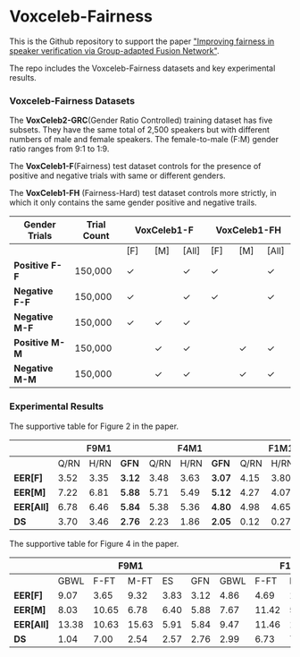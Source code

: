 # Voxceleb-Fairness

This is the Github repository to support the paper <a href="">"Improving fairness in speaker verification via Group-adapted Fusion Network"</a>.

The repo includes the Voxceleb-Fairness datasets and key experimental results.

### Voxceleb-Fairness Datasets

The <strong>VoxCeleb2-GRC</strong>(Gender Ratio Controlled) training dataset has five subsets. They have the same total of 2,500 speakers but with different numbers of male and female speakers. The female-to-male (F:M) gender ratio ranges from 9:1 to 1:9.

The <strong>VoxCeleb1-F</strong>(Fairness) test dataset controls for the presence of positive and negative trials with same or different genders.

The <strong>VoxCeleb1-FH</strong> (Fairness-Hard) test dataset controls more strictly, in which it only contains the same gender positive and negative trails.

<!-- 
<style type="text/css">
.tg {border-collapse:collapse;border-spacing:0;}
.tg td{border-color:black;border-style:solid;border-width:1px;font-family:Arial, sans-serif;font-size:14px; overflow:hidden;padding:10px 5px;word-break:normal;}
.tg th{border-color:black;border-style:solid;border-width:1px;font-family:Arial, sans-serif;font-size:14px;
  font-weight:normal;overflow:hidden;padding:10px 5px;word-break:normal;}
.tg .tg-fymr{border-color:inherit;font-weight:bold;text-align:center;vertical-align:top}
.tg .tg-0pky{border-color:inherit;text-align:center;vertical-align:top}
</style> -->

<table class="tg" style="width: 100%">
<thead>
  <tr>
    <th class="tg-fymr">Gender   Trials</th>
    <th class="tg-fymr">Trial Count</th>
    <th class="tg-fymr" colspan="3">VoxCeleb1-F </th>
    <th class="tg-fymr" colspan="3">VoxCeleb1-FH </th>
  </tr>
</thead>
<tbody>
  <tr>
    <td class="tg-0pky"></td>
    <td class="tg-0pky"></td>
    <td class="tg-fymr" style="width: 10%;">[F]</td>
    <td class="tg-fymr" style="width: 10%;">[M]</td>
    <td class="tg-fymr" style="width: 10%;">[All]</td>
    <td class="tg-fymr" style="width: 10%;">[F]</td>
    <td class="tg-fymr" style="width: 10%;">[M]</td>
    <td class="tg-fymr" style="width: 10%;">[All]</td>
  </tr>
  <tr>
    <td class="tg-fymr"><strong>Positive F-F</strong></td>
    <td class="tg-0pky">150,000</td>
    <td class="tg-0pky">✓</td>
    <td class="tg-0pky"></td>
    <td class="tg-0pky">✓</td>
    <td class="tg-0pky">✓</td>
    <td class="tg-0pky"></td>
    <td class="tg-0pky">✓</td>
  </tr>
  <tr>
    <td class="tg-fymr"><strong>Negative F-F</td>
    <td class="tg-0pky">150,000</td>
    <td class="tg-0pky">✓</td>
    <td class="tg-0pky"></td>
    <td class="tg-0pky">✓</td>
    <td class="tg-0pky">✓</td>
    <td class="tg-0pky"></td>
    <td class="tg-0pky">✓</td>
  </tr>
  <tr>
    <td class="tg-fymr"><strong>Negative M-F</td>
    <td class="tg-0pky">150,000</td>
    <td class="tg-0pky">✓</td>
    <td class="tg-0pky">✓</td>
    <td class="tg-0pky">✓</td>
    <td class="tg-0pky"></td>
    <td class="tg-0pky"></td>
    <td class="tg-0pky"></td>
  </tr>
  <tr>
    <td class="tg-fymr"><strong>Positive M-M</td>
    <td class="tg-0pky">150,000</td>
    <td class="tg-0pky"></td>
    <td class="tg-0pky">✓</td>
    <td class="tg-0pky">✓</td>
    <td class="tg-0pky"></td>
    <td class="tg-0pky">✓</td>
    <td class="tg-0pky">✓</td>
  </tr>
  <tr>
    <td class="tg-fymr"><strong>Negative M-M</td>
    <td class="tg-0pky">150,000</td>
    <td class="tg-0pky"></td>
    <td class="tg-0pky">✓</td>
    <td class="tg-0pky">✓</td>
    <td class="tg-0pky"></td>
    <td class="tg-0pky">✓</td>
    <td class="tg-0pky">✓</td>
  </tr>
</tbody>
</table>



### Experimental Results 


The supportive table for Figure 2 in the paper.

<!-- <style type="text/css">
.tg  {border-collapse:collapse;border-spacing:0;}
.tg td{border-color:black;border-style:solid;border-width:1px;font-family:Arial, sans-serif;font-size:14px;
  overflow:hidden;padding:10px 5px;word-break:normal;}
.tg th{border-color:black;border-style:solid;border-width:1px;font-family:Arial, sans-serif;font-size:14px;
  font-weight:normal;overflow:hidden;padding:10px 5px;word-break:normal;}
.tg .tg-l1d2{background-color:#FFF;color:#24292F;font-weight:bold;text-align:left;vertical-align:top}
.tg .tg-aldk{background-color:#FFF;color:#24292F;font-weight:bold;text-align:center;vertical-align:middle}
.tg .tg-xao6{background-color:#FFF;color:#24292F;font-weight:bold;text-align:left;vertical-align:middle}
.tg .tg-cwad{background-color:#FFF;color:#24292F;text-align:left;vertical-align:middle}
</style> -->

<table class="tg">
<thead>
  <tr>
    <th class="tg-aldk"></th>
    <th class="tg-aldk" colspan="3"><span style="font-weight:600">F9M1</span></th>
    <th class="tg-aldk" colspan="3"><span style="font-weight:600">F4M1</span></th>
    <th class="tg-aldk" colspan="3"><span style="font-weight:600">F1M1</span></th>
    <th class="tg-aldk" colspan="3"><span style="font-weight:600">F1M4</span></th>
    <th class="tg-xao6" colspan="3"><span style="font-weight:600">F1M9</span></th>
  </tr>
</thead>
<tbody>
  <tr>
    <td class="tg-cwad"></td>
    <td class="tg-cwad">Q/RN</td>
    <td class="tg-cwad">H/RN</td>
    <td class="tg-l1d2"><span style="font-weight:600">GFN</span></td>
    <td class="tg-cwad">Q/RN</td>
    <td class="tg-cwad">H/RN</td>
    <td class="tg-l1d2"><span style="font-weight:600">GFN</span></td>
    <td class="tg-cwad">Q/RN</td>
    <td class="tg-cwad">H/RN</td>
    <td class="tg-l1d2"><span style="font-weight:600">GFN</span></td>
    <td class="tg-cwad">Q/RN</td>
    <td class="tg-cwad">H/RN</td>
    <td class="tg-l1d2"><span style="font-weight:600">GFN</span></td>
    <td class="tg-cwad">Q/RN</td>
    <td class="tg-cwad">H/RN</td>
    <td class="tg-l1d2"><span style="font-weight:600">GFN</span></td>
  </tr>
  <tr>
    <td class="tg-l1d2"><span style="font-weight:600"><strong>EER[F]</span></td>
    <td class="tg-cwad">3.52</td>
    <td class="tg-cwad">3.35</td>
    <td class="tg-l1d2"><span style="font-weight:600">3.12</span></td>
    <td class="tg-cwad">3.48</td>
    <td class="tg-cwad">3.63</td>
    <td class="tg-l1d2"><span style="font-weight:600">3.07</span></td>
    <td class="tg-cwad">4.15</td>
    <td class="tg-cwad">3.80</td>
    <td class="tg-l1d2"><span style="font-weight:600">3.65</span></td>
    <td class="tg-cwad">5.61</td>
    <td class="tg-cwad">5.42</td>
    <td class="tg-l1d2"><span style="font-weight:600">4.92</span></td>
    <td class="tg-cwad">6.51</td>
    <td class="tg-cwad">6.25</td>
    <td class="tg-l1d2"><span style="font-weight:600">5.53</span></td>
  </tr>
  <tr>
    <td class="tg-l1d2"><span style="font-weight:600"><strong>EER[M]</span></td>
    <td class="tg-cwad">7.22</td>
    <td class="tg-cwad">6.81</td>
    <td class="tg-l1d2"><span style="font-weight:600">5.88</span></td>
    <td class="tg-cwad">5.71</td>
    <td class="tg-cwad">5.49</td>
    <td class="tg-l1d2"><span style="font-weight:600">5.12</span></td>
    <td class="tg-cwad">4.27</td>
    <td class="tg-cwad">4.07</td>
    <td class="tg-l1d2"><span style="font-weight:600">4.00</span></td>
    <td class="tg-cwad">3.65</td>
    <td class="tg-cwad">3.65</td>
    <td class="tg-l1d2"><span style="font-weight:600">3.82</span></td>
    <td class="tg-cwad">3.57</td>
    <td class="tg-cwad">3.42</td>
    <td class="tg-l1d2"><span style="font-weight:600">3.30</span></td>
  </tr>
  <tr>
    <td class="tg-l1d2"><span style="font-weight:600"><strong>EER[All]</span></td>
    <td class="tg-cwad">6.78</td>
    <td class="tg-cwad">6.46</td>
    <td class="tg-l1d2"><span style="font-weight:600">5.84</span></td>
    <td class="tg-cwad">5.38</td>
    <td class="tg-cwad">5.36</td>
    <td class="tg-l1d2"><span style="font-weight:600">4.80</span></td>
    <td class="tg-cwad">4.98</td>
    <td class="tg-cwad">4.65</td>
    <td class="tg-l1d2"><span style="font-weight:600">4.42</span></td>
    <td class="tg-cwad">5.84</td>
    <td class="tg-cwad">5.84</td>
    <td class="tg-l1d2"><span style="font-weight:600">5.04</span></td>
    <td class="tg-cwad">7.11</td>
    <td class="tg-cwad">7.15</td>
    <td class="tg-l1d2"><span style="font-weight:600">5.08</span></td>
  </tr>
  <tr>
    <td class="tg-l1d2"><span style="font-weight:600"><strong>DS</span></td>
    <td class="tg-cwad">3.70</td>
    <td class="tg-cwad">3.46</td>
    <td class="tg-l1d2"><span style="font-weight:600">2.76</span></td>
    <td class="tg-cwad">2.23</td>
    <td class="tg-cwad">1.86</td>
    <td class="tg-l1d2"><span style="font-weight:600">2.05</span></td>
    <td class="tg-cwad">0.12</td>
    <td class="tg-cwad">0.27</td>
    <td class="tg-l1d2"><span style="font-weight:600">0.35</span></td>
    <td class="tg-cwad">1.96</td>
    <td class="tg-cwad">1.77</td>
    <td class="tg-l1d2"><span style="font-weight:600">1.10</span></td>
    <td class="tg-cwad">2.94</td>
    <td class="tg-cwad">2.83</td>
    <td class="tg-l1d2"><span style="font-weight:600">2.23</span></td>
  </tr>
</tbody>
</table>


The supportive table for Figure 4 in the paper.

<!-- <style type="text/css">
.tg  {border-collapse:collapse;border-spacing:0;}
.tg td{border-color:black;border-style:solid;border-width:1px;font-family:Arial, sans-serif;font-size:14px;
  overflow:hidden;padding:10px 5px;word-break:normal;}
.tg th{border-color:black;border-style:solid;border-width:1px;font-family:Arial, sans-serif;font-size:14px;
  font-weight:normal;overflow:hidden;padding:10px 5px;word-break:normal;}
.tg .tg-cly1{text-align:left;vertical-align:middle}
.tg .tg-wa1i{font-weight:bold;text-align:center;vertical-align:middle}
.tg .tg-nrix{text-align:center;vertical-align:middle}
.tg .tg-amwm{font-weight:bold;text-align:center;vertical-align:top}
</style> -->

<table class="tg">
<thead>
  <tr>
    <th class="tg-wa1i"></th>
    <th class="tg-wa1i" colspan="5">F9M1&nbsp;&nbsp;&nbsp;</th>
    <th class="tg-wa1i" colspan="5">F1M1&nbsp;&nbsp;&nbsp;</th>
    <th class="tg-wa1i" colspan="5">F1M9&nbsp;&nbsp;&nbsp;</th>
  </tr>
</thead>
<tbody>
  <tr>
    <td class="tg-cly1"></td>
    <td class="tg-nrix">GBWL</td>
    <td class="tg-nrix">F-FT</td>
    <td class="tg-nrix">M-FT</td>
    <td class="tg-nrix">ES</td>
    <td class="tg-amwm">GFN</td>
    <td class="tg-nrix">GBWL</td>
    <td class="tg-nrix">F-FT</td>
    <td class="tg-nrix">M-FT</td>
    <td class="tg-nrix">ES</td>
    <td class="tg-amwm">GFN</td>
    <td class="tg-nrix">GBWL</td>
    <td class="tg-nrix">F-FT</td>
    <td class="tg-nrix">M-FT</td>
    <td class="tg-nrix">ES</td>
    <td class="tg-amwm">GFN</td>
  </tr>
  <tr>
    <td class="tg-cly1"><strong>EER[F]</td>
    <td class="tg-nrix">9.07</td>
    <td class="tg-nrix">3.65</td>
    <td class="tg-nrix">9.32</td>
    <td class="tg-nrix">3.83</td>
    <td class="tg-amwm">3.12</td>
    <td class="tg-nrix">4.86</td>
    <td class="tg-nrix">4.69</td>
    <td class="tg-nrix">12.34</td>
    <td class="tg-nrix">4.51</td>
    <td class="tg-amwm">3.65</td>
    <td class="tg-nrix">6.95</td>
    <td class="tg-nrix">6.12</td>
    <td class="tg-nrix">12.25</td>
    <td class="tg-nrix">6.48</td>
    <td class="tg-amwm">5.53</td>
  </tr>
  <tr>
    <td class="tg-cly1"><strong>EER[M]</td>
    <td class="tg-nrix">8.03</td>
    <td class="tg-nrix">10.65</td>
    <td class="tg-nrix">6.78</td>
    <td class="tg-nrix">6.40</td>
    <td class="tg-amwm">5.88</td>
    <td class="tg-nrix">7.67</td>
    <td class="tg-nrix">11.42</td>
    <td class="tg-nrix">5.81</td>
    <td class="tg-nrix">4.64</td>
    <td class="tg-amwm">4.00</td>
    <td class="tg-nrix">8.95</td>
    <td class="tg-nrix">8.83</td>
    <td class="tg-nrix">4.12</td>
    <td class="tg-nrix">3.63</td>
    <td class="tg-amwm">3.30</td>
  </tr>
  <tr>
    <td class="tg-cly1"><strong>EER[All]</td>
    <td class="tg-nrix">13.38</td>
    <td class="tg-nrix">10.63</td>
    <td class="tg-nrix">15.63</td>
    <td class="tg-nrix">5.91</td>
    <td class="tg-amwm">5.84</td>
    <td class="tg-nrix">9.47</td>
    <td class="tg-nrix">11.46</td>
    <td class="tg-nrix">15.39</td>
    <td class="tg-nrix">5.47</td>
    <td class="tg-amwm">4.42</td>
    <td class="tg-nrix">9.88</td>
    <td class="tg-nrix">12.13</td>
    <td class="tg-nrix">13.42</td>
    <td class="tg-nrix">6.14</td>
    <td class="tg-amwm">5.08</td>
  </tr>
  <tr>
    <td class="tg-cly1"><strong>DS</td>
    <td class="tg-nrix">1.04</td>
    <td class="tg-nrix">7.00</td>
    <td class="tg-nrix">2.54</td>
    <td class="tg-nrix">2.57</td>
    <td class="tg-amwm">2.76</td>
    <td class="tg-nrix">2.99</td>
    <td class="tg-nrix">6.73</td>
    <td class="tg-nrix">7.16</td>
    <td class="tg-nrix">0.31</td>
    <td class="tg-amwm">0.35</td>
    <td class="tg-nrix">2.00</td>
    <td class="tg-nrix">2.71</td>
    <td class="tg-nrix">8.13</td>
    <td class="tg-nrix">2.85</td>
    <td class="tg-amwm">2.23</td>
  </tr>
</tbody>
</table>
